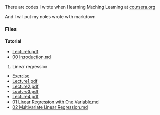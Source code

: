There are codes I wrote when I learning Maching Learning at [coursera.org](https://www.coursera.org/learn/machine-learning/home/welcome)

And I will put my notes wrote with markdown

### Files
#### Tutorial
 - [Lecture5.pdf](/Lecture/Lecture5.pdf)
 - [00 Introduction.md](/Notes/00%20Introduction.md)

1. Linear regression
 - [Exercise](/Codes/machine-learning-ex1/)
 - [Lecture1.pdf](/Lecture/Lecture1.pdf)
 - [Lecture2.pdf](/Lecture/Lecture2.pdf)
 - [Lecture3.pdf](/Lecture/Lecture3.pdf)
 - [Lecture4.pdf](/Lecture/Lecture4.pdf)
 - [01 Linear Regression with One Variable.md](/Notes/01%20Linear%20Regression%20with%20One%20Variable.md)
 - [02 Multivariate Linear Regression.md](/Notes/02%20Multivariate%20Linear%20Regression.md)
